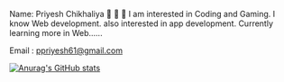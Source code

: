 Name: Priyesh Chikhaliya 👋 👋 👋
I am interested in Coding and Gaming.
I know Web development.
also interested in app development.
Currently learning more in Web......

Email : ppriyesh61@gmail.com


[![Anurag's GitHub stats](https://github-readme-stats.vercel.app/api?username=anuraghazra)](https://github.com/Priyeshchikhaliya/github-readme-stats)
